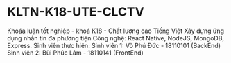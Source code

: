 # KLTN-K18-UTE-CLCTV
Khoáa luận tốt nghiệp - khoá K18 - Chất lượng cao Tiếng Việt
Xây dựng ứng dụng nhắn tin đa phương tiện
Công nghệ: React Native, NodeJS, MongoDB, Express.
Sinh viên thực hiện:
Sinh viên 1: Võ Phú Đức - 18110101 (BackEnd)
Sinh viên 2: Bùi Phúc Lâm - 18110141 (FrontEnd)
